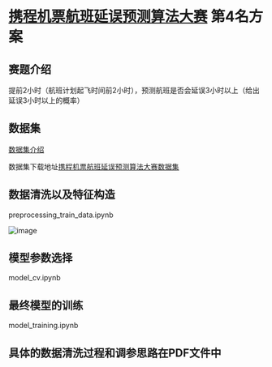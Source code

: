# [携程机票航班延误预测算法大赛](https://www.kesci.com/apps/home/competition/59786712bd66a32dfa703e0a) 第4名方案
## 赛题介绍
提前2小时（航班计划起飞时间前2小时），预测航班是否会延误3小时以上（给出延误3小时以上的概率）
## 数据集
[数据集介绍](https://www.kesci.com/apps/home/dataset/59793a5a0d84640e9b2fedd3)

数据集下载地址[携程机票航班延误预测算法大赛数据集](http://pan.baidu.com/s/1dEPyMGh)
## 数据清洗以及特征构造
preprocessing_train_data.ipynb

![image](https://github.com/TFeiMa/Data-competition/blob/master/Flight%20delay%20prediction/data%20cleaning.PNG)
## 模型参数选择
model_cv.ipynb
## 最终模型的训练
model_training.ipynb
## 具体的数据清洗过程和调参思路在PDF文件中
